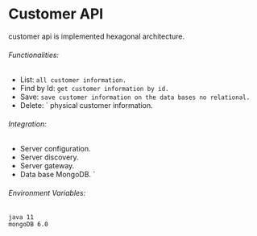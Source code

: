# Customer API
customer api is implemented hexagonal architecture.

###### Functionalities:
 * List:
 ` all customer information.
 `
 * Find by Id:
  ` get customer information by id.
  `
 * Save:
   ` save customer information on the data bases no relational.  
   `
  * Delete:
    ` physical customer information.
  
  ###### Integration:
   * Server configuration.
   * Server discovery.
   * Server gateway.
   * Data base MongoDB.
            `
######  Environment Variables:

 ``` 
java 11
mongoDB 6.0
```